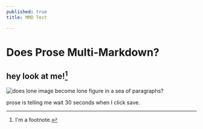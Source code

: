 ```yaml
---
published: true
title: MMD Test

---
```


# Does Prose Multi-Markdown? #

## hey look at me![^1]

![does lone image become lone figure in a sea of paragraphs?](pspegg.co/jug.svg)

[^1]: I'm a footnote.

prose is telling me wait 30 seconds when I click save.
